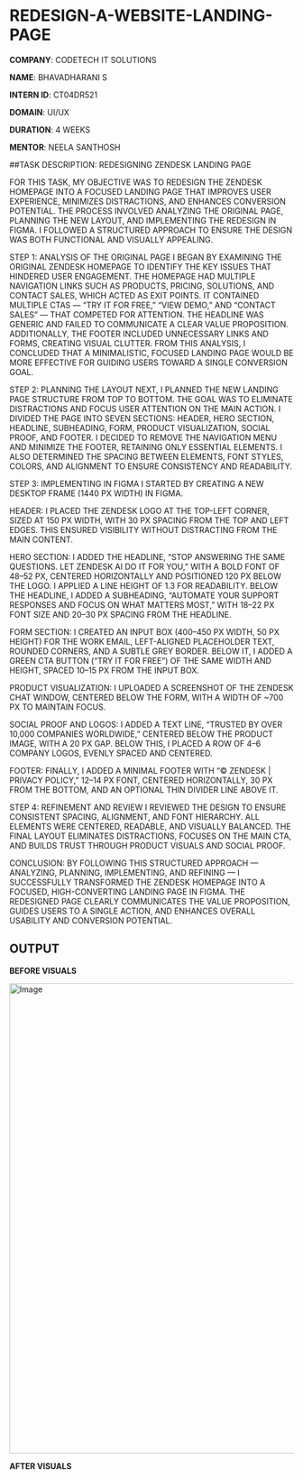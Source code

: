 # REDESIGN-A-WEBSITE-LANDING-PAGE

**COMPANY**: CODETECH IT SOLUTIONS

**NAME**: BHAVADHARANI S

**INTERN ID**: CT04DR521

**DOMAIN**: UI/UX

**DURATION**: 4 WEEKS

**MENTOR**: NEELA SANTHOSH

##TASK DESCRIPTION: REDESIGNING ZENDESK LANDING PAGE

FOR THIS TASK, MY OBJECTIVE WAS TO REDESIGN THE ZENDESK HOMEPAGE INTO A FOCUSED LANDING PAGE THAT IMPROVES USER EXPERIENCE, MINIMIZES DISTRACTIONS, AND ENHANCES CONVERSION POTENTIAL. THE PROCESS INVOLVED ANALYZING THE ORIGINAL PAGE, PLANNING THE NEW LAYOUT, AND IMPLEMENTING THE REDESIGN IN FIGMA. I FOLLOWED A STRUCTURED APPROACH TO ENSURE THE DESIGN WAS BOTH FUNCTIONAL AND VISUALLY APPEALING.

STEP 1: ANALYSIS OF THE ORIGINAL PAGE
I BEGAN BY EXAMINING THE ORIGINAL ZENDESK HOMEPAGE TO IDENTIFY THE KEY ISSUES THAT HINDERED USER ENGAGEMENT. THE HOMEPAGE HAD MULTIPLE NAVIGATION LINKS SUCH AS PRODUCTS, PRICING, SOLUTIONS, AND CONTACT SALES, WHICH ACTED AS EXIT POINTS. IT CONTAINED MULTIPLE CTAS — “TRY IT FOR FREE,” “VIEW DEMO,” AND “CONTACT SALES” — THAT COMPETED FOR ATTENTION. THE HEADLINE WAS GENERIC AND FAILED TO COMMUNICATE A CLEAR VALUE PROPOSITION. ADDITIONALLY, THE FOOTER INCLUDED UNNECESSARY LINKS AND FORMS, CREATING VISUAL CLUTTER. FROM THIS ANALYSIS, I CONCLUDED THAT A MINIMALISTIC, FOCUSED LANDING PAGE WOULD BE MORE EFFECTIVE FOR GUIDING USERS TOWARD A SINGLE CONVERSION GOAL.

STEP 2: PLANNING THE LAYOUT
NEXT, I PLANNED THE NEW LANDING PAGE STRUCTURE FROM TOP TO BOTTOM. THE GOAL WAS TO ELIMINATE DISTRACTIONS AND FOCUS USER ATTENTION ON THE MAIN ACTION. I DIVIDED THE PAGE INTO SEVEN SECTIONS: HEADER, HERO SECTION, HEADLINE, SUBHEADING, FORM, PRODUCT VISUALIZATION, SOCIAL PROOF, AND FOOTER. I DECIDED TO REMOVE THE NAVIGATION MENU AND MINIMIZE THE FOOTER, RETAINING ONLY ESSENTIAL ELEMENTS. I ALSO DETERMINED THE SPACING BETWEEN ELEMENTS, FONT STYLES, COLORS, AND ALIGNMENT TO ENSURE CONSISTENCY AND READABILITY.

STEP 3: IMPLEMENTING IN FIGMA
I STARTED BY CREATING A NEW DESKTOP FRAME (1440 PX WIDTH) IN FIGMA.

HEADER: I PLACED THE ZENDESK LOGO AT THE TOP-LEFT CORNER, SIZED AT 150 PX WIDTH, WITH 30 PX SPACING FROM THE TOP AND LEFT EDGES. THIS ENSURED VISIBILITY WITHOUT DISTRACTING FROM THE MAIN CONTENT.

HERO SECTION: I ADDED THE HEADLINE, “STOP ANSWERING THE SAME QUESTIONS. LET ZENDESK AI DO IT FOR YOU,” WITH A BOLD FONT OF 48–52 PX, CENTERED HORIZONTALLY AND POSITIONED 120 PX BELOW THE LOGO. I APPLIED A LINE HEIGHT OF 1.3 FOR READABILITY. BELOW THE HEADLINE, I ADDED A SUBHEADING, “AUTOMATE YOUR SUPPORT RESPONSES AND FOCUS ON WHAT MATTERS MOST,” WITH 18–22 PX FONT SIZE AND 20–30 PX SPACING FROM THE HEADLINE.

FORM SECTION: I CREATED AN INPUT BOX (400–450 PX WIDTH, 50 PX HEIGHT) FOR THE WORK EMAIL, LEFT-ALIGNED PLACEHOLDER TEXT, ROUNDED CORNERS, AND A SUBTLE GREY BORDER. BELOW IT, I ADDED A GREEN CTA BUTTON (“TRY IT FOR FREE”) OF THE SAME WIDTH AND HEIGHT, SPACED 10–15 PX FROM THE INPUT BOX.

PRODUCT VISUALIZATION: I UPLOADED A SCREENSHOT OF THE ZENDESK CHAT WINDOW, CENTERED BELOW THE FORM, WITH A WIDTH OF ~700 PX TO MAINTAIN FOCUS.

SOCIAL PROOF AND LOGOS: I ADDED A TEXT LINE, “TRUSTED BY OVER 10,000 COMPANIES WORLDWIDE,” CENTERED BELOW THE PRODUCT IMAGE, WITH A 20 PX GAP. BELOW THIS, I PLACED A ROW OF 4–6 COMPANY LOGOS, EVENLY SPACED AND CENTERED.

FOOTER: FINALLY, I ADDED A MINIMAL FOOTER WITH “© ZENDESK | PRIVACY POLICY,” 12–14 PX FONT, CENTERED HORIZONTALLY, 30 PX FROM THE BOTTOM, AND AN OPTIONAL THIN DIVIDER LINE ABOVE IT.

STEP 4: REFINEMENT AND REVIEW
I REVIEWED THE DESIGN TO ENSURE CONSISTENT SPACING, ALIGNMENT, AND FONT HIERARCHY. ALL ELEMENTS WERE CENTERED, READABLE, AND VISUALLY BALANCED. THE FINAL LAYOUT ELIMINATES DISTRACTIONS, FOCUSES ON THE MAIN CTA, AND BUILDS TRUST THROUGH PRODUCT VISUALS AND SOCIAL PROOF.

CONCLUSION:
BY FOLLOWING THIS STRUCTURED APPROACH — ANALYZING, PLANNING, IMPLEMENTING, AND REFINING — I SUCCESSFULLY TRANSFORMED THE ZENDESK HOMEPAGE INTO A FOCUSED, HIGH-CONVERTING LANDING PAGE IN FIGMA. THE REDESIGNED PAGE CLEARLY COMMUNICATES THE VALUE PROPOSITION, GUIDES USERS TO A SINGLE ACTION, AND ENHANCES OVERALL USABILITY AND CONVERSION POTENTIAL.


## OUTPUT

**BEFORE VISUALS**

<img width="1881" height="834" alt="Image" src="https://github.com/user-attachments/assets/927adda0-d12b-4a90-9e41-1da87df34a2d" />


**AFTER VISUALS**



